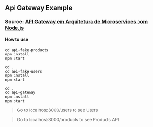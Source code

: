 ## Api Gateway Example

### Source: [API Gateway em Arquitetura de Microservices com Node.js](http://www.luiztools.com.br/post/api-gateway-em-arquitetura-de-microservices-com-node-js/)

#### How to use

    cd api-fake-products
    npm install
    npm start

    cd ..
    cd api-fake-users
    npm install
    npm start

    cd ..
    cd api-gateway
    npm install
    npm start

> Go to localhost:3000/users to see Users 

> Go to localhost:3000/products to see Products API

